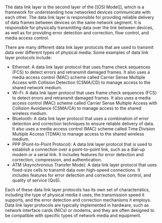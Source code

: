 The data link layer is the second layer of the [[OSI Model]], which is a framework for understanding how networked devices communicate with each other. The data link layer is responsible for providing reliable delivery of data frames between devices on the same network segment. It is responsible for physically transmitting data over the link between devices, as well as for providing error detection and correction, flow control, and media access control.

There are many different data link layer protocols that are used to transmit data over different types of physical media. Some examples of data link layer protocols include:

-   Ethernet: A data link layer protocol that uses frame check sequences (FCS) to detect errors and retransmit damaged frames. It also uses a media access control (MAC) scheme called Carrier Sense Multiple Access with Collision Detection (CSMA/CD) to manage access to the shared network medium.
-   Wi-Fi: A data link layer protocol that uses frame check sequences (FCS) to detect errors and retransmit damaged frames. It also uses a media access control (MAC) scheme called Carrier Sense Multiple Access with Collision Avoidance (CSMA/CA) to manage access to the shared wireless medium.
-   Bluetooth: A data link layer protocol that uses a combination of error detection and correction techniques to ensure reliable delivery of data. It also uses a media access control (MAC) scheme called Time Division Multiple Access (TDMA) to manage access to the shared wireless medium.
-   PPP (Point-to-Point Protocol): A data link layer protocol that is used to establish a connection over a point-to-point link, such as a dial-up modem or a serial link. It includes features for error detection and correction, compression, and authentication.
-   ATM (Asynchronous Transfer Mode): A data link layer protocol that uses fixed-size cells to transmit data over high-speed connections. It includes features for error detection and correction, flow control, and quality of service (QoS).

Each of these data link layer protocols has its own set of characteristics, including the type of physical media it uses, the transmission speed it supports, and the error detection and correction mechanisms it employs. Data link layer protocols are typically implemented in hardware, such as network interface cards (NICs) or modems, and they are often designed to be compatible with specific types of network media and equipment.
